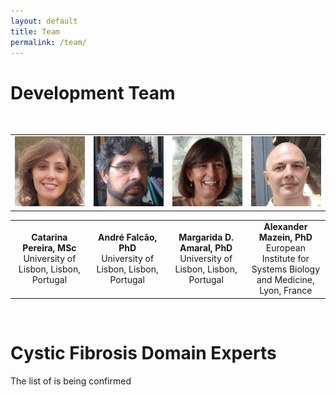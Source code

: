 ```yaml
---
layout: default
title: Team
permalink: /team/
---
```


# Development Team
 
<br />
<table>
    <tr>
      <td style="width: 220px;" align="center"><img src="/images/team/CatarinaPereira.jpg" width="130"/></td>
      <td style="width: 220px;" align="center"><img src="/images/team/AndreFalcao.jpg" width="130"/></td>
      <td style="width: 220px;" align="center"><img src="/images/team/MargaridaDAmaral.jpg" width="130"/></td>
      <td style="width: 220px;" align="center"><img src="/images/team/AlexanderMazein.jpg" width="130"/></td>
    </tr>
</table>
<table>
    <tr>
      <td style="width: 220px;" align="center"><strong>Catarina Pereira, MSc</strong><br />University of Lisbon, Lisbon, Portugal</td>
      <td style="width: 220px;" align="center"><strong>André Falcão, PhD</strong><br />University of Lisbon, Lisbon, Portugal</td>
      <td style="width: 220px;" align="center"><strong>Margarida D. Amaral, PhD</strong><br />University of Lisbon, Lisbon, Portugal</td>
      <td style="width: 220px;" align="center"><strong>Alexander Mazein, PhD</strong><br />European Institute for Systems Biology and Medicine, Lyon, France</td>
    </tr>
</table>

<br />

# Cystic Fibrosis Domain Experts

The list of is being confirmed



